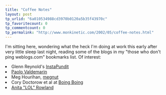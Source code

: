 ```yaml
---
title: "Coffee Notes"
layout: post
tp_urlid: "6a010534988cd3970b0120a5b35f43970c"
tp_favoritecount: 0
tp_commentcount: 0
tp_permalink: "http://www.monkinetic.com/2002/05/coffee-notes.html"
---
```

I&#39;m sitting here, wondering what the heck I&#39;m doing at work this early after very little sleep last night, reading some of the blogs in my &quot;those who don&#39;t ping weblogs.com&quot; bookmarks list. Of interest:
<li>Glenn Reynold&#39;s <a href="http://instapundit.blogspot.com/">InstaPundit</a></li>
<li><a href="http://paolo.evectors.it/">Paolo Valdemarin</a></li>
<li>Meg Hourihan, <a href="http://www.megnut.com/">megnut</a></li>
<li>Cory Doctorow et al at <a href="http://boingboing.net/">Boing Boing</a></li>
<li><a href="http://www.anitarowland.com/">Anita &quot;LOL&quot; Rowland</a></li>
